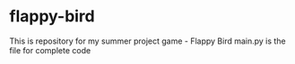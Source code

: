 # flappy-bird
This is repository for my summer project game - Flappy Bird
main.py is the file for complete code

